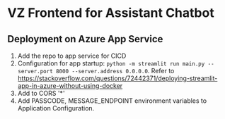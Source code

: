 # VZ Frontend for Assistant Chatbot

## Deployment on Azure App Service

1. Add the repo to app service for CICD
2. Configuration for app startup: `python -m streamlit run main.py --server.port 8000 --server.address 0.0.0.0`. Refer to https://stackoverflow.com/questions/72442371/deploying-streamlit-app-in-azure-without-using-docker
3. Add to CORS '*'
4. Add PASSCODE, MESSAGE_ENDPOINT environment variables to Application Configuration.